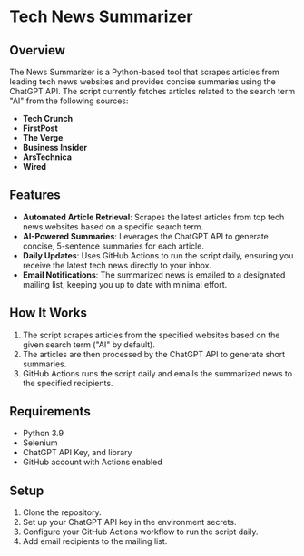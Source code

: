 # Tech News Summarizer

## Overview

The News Summarizer is a Python-based tool that scrapes articles from leading tech news websites and provides concise summaries using the ChatGPT API. The script currently fetches articles related to the search term "AI" from the following sources:
- **Tech Crunch**
- **FirstPost**
- **The Verge**
- **Business Insider**
- **ArsTechnica**
- **Wired**

## Features

- **Automated Article Retrieval**: Scrapes the latest articles from top tech news websites based on a specific search term.
- **AI-Powered Summaries**: Leverages the ChatGPT API to generate concise, 5-sentence summaries for each article.
- **Daily Updates**: Uses GitHub Actions to run the script daily, ensuring you receive the latest tech news directly to your inbox.
- **Email Notifications**: The summarized news is emailed to a designated mailing list, keeping you up to date with minimal effort.

## How It Works

1. The script scrapes articles from the specified websites based on the given search term ("AI" by default).
2. The articles are then processed by the ChatGPT API to generate short summaries.
3. GitHub Actions runs the script daily and emails the summarized news to the specified recipients.

## Requirements

- Python 3.9
- Selenium
- ChatGPT API Key, and library
- GitHub account with Actions enabled

## Setup

1. Clone the repository.
2. Set up your ChatGPT API key in the environment secrets.
3. Configure your GitHub Actions workflow to run the script daily.
4. Add email recipients to the mailing list.
